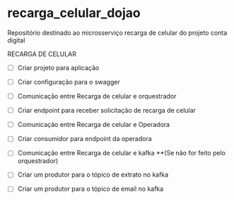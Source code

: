 # recarga_celular_dojao
Repositório destinado ao microsserviço recarga de celular do projeto conta digital

RECARGA DE CELULAR
- [ ] Criar projeto para aplicação
- [ ] Criar configuração para o swagger
- [ ] Comunicação entre Recarga de celular e orquestrador
- [ ] Criar endpoint para receber solicitação de recarga de celular
- [ ] Comunicação entre Recarga de celular e Operadora
- [ ] Criar consumidor para endpoint da operadora
- [ ] Comunicação entre Recarga de celular e kafka
**(Se não for feito pelo orquestrador) 
- [ ] Criar um produtor para o tópico de extrato no kafka
- [ ] Criar um produtor para o tópico de email no kafka



